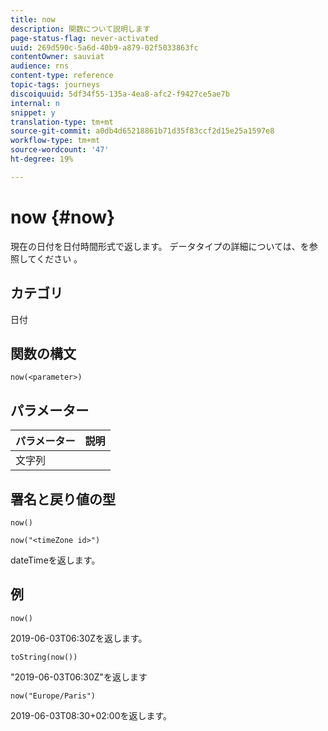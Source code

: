 ```yaml
---
title: now
description: 関数について説明します
page-status-flag: never-activated
uuid: 269d590c-5a6d-40b9-a879-02f5033863fc
contentOwner: sauviat
audience: rns
content-type: reference
topic-tags: journeys
discoiquuid: 5df34f55-135a-4ea8-afc2-f9427ce5ae7b
internal: n
snippet: y
translation-type: tm+mt
source-git-commit: a0db4d65218861b71d35f83ccf2d15e25a1597e8
workflow-type: tm+mt
source-wordcount: '47'
ht-degree: 19%

---
```



# now {#now}

現在の日付を日付時間形式で返します。 データタイプの詳細については、を参照してください [](../expression/data-types.md)。

## カテゴリ

日付

## 関数の構文

`now(<parameter>)`

## パラメーター

| パラメーター | 説明 |
|--- |--- |
| 文字列 |  |

## 署名と戻り値の型

`now()`

`now("<timeZone id>")`

dateTimeを返します。

## 例

`now()`

2019-06-03T06:30Zを返します。

`toString(now())`

&quot;2019-06-03T06:30Z&quot;を返します

`now("Europe/Paris")`

2019-06-03T08:30+02:00を返します。